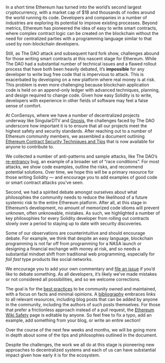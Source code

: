 In a short time Ethereum has turned into the world’s second largest cryptocurrency, with a market cap of $1B and thousands of nodes around the world running its code. Developers and companies in a number of industries are exploring its potential to improve existing processes. Beyond metrics, Ethereum has pioneered the idea of easy to write smart contracts, where complex contract logic can be created on the blockchain without the need for centralized parties with a programming language similar to that used by non-blockchain developers.

Still, as The DAO attack and subsequent hard fork show, challenges abound for those writing smart contracts at this nascent stage for Ethereum. While The DAO had a substantial number of technical issues and a flawed rollout process that have both been heavily debated, it’s  **impossible**  for any developer to write bug free code that is impervious to attack. This is exacerbated by developing on a new platform where real money is at risk. This problem is even more challenging because blockchain application code is held on an append-only ledger with advanced techniques, planning, and design required to change code. Given how easy Solidity is to write, developers with experience in other fields of software may feel a false sense of comfort.

At ConSensys, where we have a number of decentralized projects underway like SingularDTV and  [Gnosis](http://gnosis.pm/), the challenges faced by The DAO underscore how important it is to ensure that all our projects meet the highest safety and security standards. After reaching out to a number of Ethereum community members, we assembled a document outlining  [Ethereum Contract Security Techniques and Tips](https://github.com/ConsenSys/smart-contract-best-practices)  that is now available for anyone to contribute to.

We collected a number of anti-patterns and sample attacks, like The DAO’s  [re-entrancy](https://github.com/ConsenSys/smart-contract-best-practices#race-conditions)  bug, an example of a broader set of “race conditions”. For most attacks, we show code examples, outline the risks, and recommend potential solutions. Over time, we hope this will be a primary resource for those writing Solidity — and encourage you to add examples of good code or smart contract attacks you’ve seen.

Second, we had a spirited debate amongst ourselves about what philosophies the community needs to reduce the likelihood of a future systemic risk to the entire Ethereum platform. After all, at this stage in Ethereum’s development, no amount of memorized code idioms will prevent unknown, often unknowable, mistakes. As such, we highlighted a number of key philosophies for every Solidity developer from rolling out contracts slowly over a period to staying up to date with security discoveries.

Some of our observations are counterintuitive and should encourage debate. For example, we think that despite an easy language, blockchain programming is not far off from programming for a NASA launch or designing a financial exchange with money at risk, and so needs a substantial mindset shift from traditional web programming, especially for  _fail fast_  type products like social networks.

We encourage you to add your own commentary and  [file an issue](https://github.com/ConsenSys/smart-contract-best-practices/issues)  if you’d like to debate something. As all developers, it’s likely we’ve made mistakes or not considered all possibilities, and so we welcome corrections.

The goal is for the  [best practices](https://github.com/ConsenSys/smart-contract-best-practices)  to be community owned and maintained, with a focus on facts and minimal opinions. A  [bibliography](https://github.com/ConsenSys/smart-contract-best-practices#smart-contract-security-bibliography)  embraces links to all relevant resources, including blog posts that can be added by anyone in the community, including the authors of such posts themselves. For those that prefer a frictionless approach instead of a pull request, the  [Ethereum Wiki Safety](https://github.com/ethereum/wiki/wiki/safety)  page is editable by anyone. So feel free to fix a typo, add an example, add something from your blog, or write an entire section!

Over the course of the next few weeks and months, we will be going more in depth about some of the tips and philosophies outlined in the document.

Despite the challenges, the work we all do at this stage is pioneering new approaches to decentralized systems and each of us can have substantial impact given how early it is for the ecosystem.
